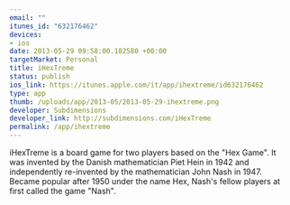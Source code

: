 ```yaml
--- 
email: ""
itunes_id: "632176462"
devices: 
- ios
date: 2013-05-29 09:58:00.182580 +00:00
targetMarket: Personal
title: iHexTreme
status: publish
ios_link: https://itunes.apple.com/it/app/ihextreme/id632176462
type: app
thumb: /uploads/app/2013-05/2013-05-29-ihextreme.png
developer: Subdimensions
developer_link: http://subdimensions.com/iHexTreme
permalink: /app/ihextreme
---
```


iHexTreme is a board game for two players based on the "Hex Game". 
It was invented by the Danish mathematician Piet Hein in 1942 and independently re-invented by the mathematician John Nash in 1947. Became popular after 1950 under the name Hex, Nash's fellow players at first called the game "Nash". 
